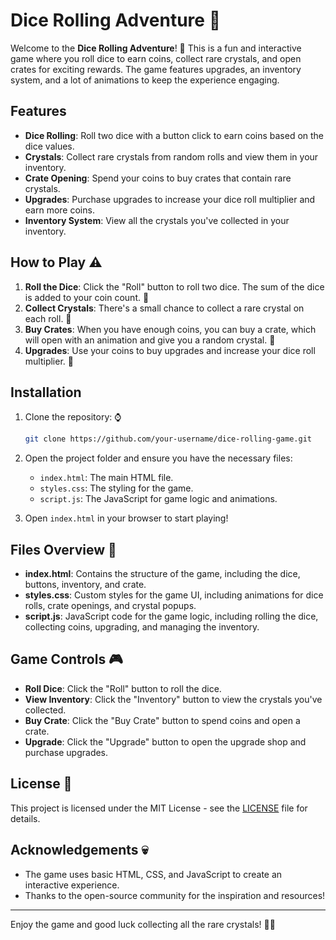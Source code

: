# Dice Rolling Adventure 🎲

Welcome to the **Dice Rolling Adventure**! 🎲 This is a fun and interactive game where you roll dice to earn coins, collect rare crystals, and open crates for exciting rewards. The game features upgrades, an inventory system, and a lot of animations to keep the experience engaging.

## Features

- **Dice Rolling**: Roll two dice with a button click to earn coins based on the dice values.
- **Crystals**: Collect rare crystals from random rolls and view them in your inventory.
- **Crate Opening**: Spend your coins to buy crates that contain rare crystals.
- **Upgrades**: Purchase upgrades to increase your dice roll multiplier and earn more coins.
- **Inventory System**: View all the crystals you've collected in your inventory.

## How to Play ⚠️

1. **Roll the Dice**: Click the "Roll" button to roll two dice. The sum of the dice is added to your coin count. 🎲
2. **Collect Crystals**: There's a small chance to collect a rare crystal on each roll. 🔮
3. **Buy Crates**: When you have enough coins, you can buy a crate, which will open with an animation and give you a random crystal. 🎁
4. **Upgrades**: Use your coins to buy upgrades and increase your dice roll multiplier. 🛒

## Installation

1. Clone the repository: ⌚
    ```bash
    git clone https://github.com/your-username/dice-rolling-game.git
    ```

2. Open the project folder and ensure you have the necessary files:
    - `index.html`: The main HTML file.
    - `styles.css`: The styling for the game.
    - `script.js`: The JavaScript for game logic and animations.

3. Open `index.html` in your browser to start playing!

## Files Overview 📁

- **index.html**: Contains the structure of the game, including the dice, buttons, inventory, and crate.
- **styles.css**: Custom styles for the game UI, including animations for dice rolls, crate openings, and crystal popups.
- **script.js**: JavaScript code for the game logic, including rolling the dice, collecting coins, upgrading, and managing the inventory.

## Game Controls 🎮

- **Roll Dice**: Click the "Roll" button to roll the dice.
- **View Inventory**: Click the "Inventory" button to view the crystals you've collected.
- **Buy Crate**: Click the "Buy Crate" button to spend coins and open a crate.
- **Upgrade**: Click the "Upgrade" button to open the upgrade shop and purchase upgrades.

## License 📃

This project is licensed under the MIT License - see the [LICENSE](LICENSE) file for details.

## Acknowledgements 💀

- The game uses basic HTML, CSS, and JavaScript to create an interactive experience.
- Thanks to the open-source community for the inspiration and resources!

---

Enjoy the game and good luck collecting all the rare crystals! 🎲✨
